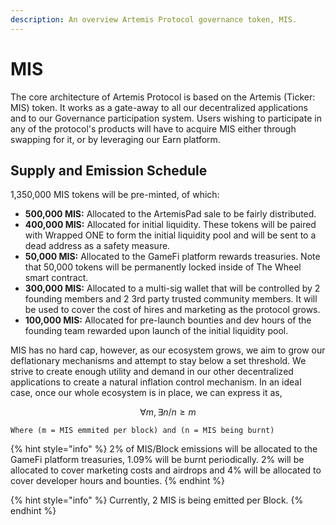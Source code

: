 ```yaml
---
description: An overview Artemis Protocol governance token, MIS.
---
```


# MIS

The core architecture of Artemis Protocol is based on the Artemis (Ticker: MIS) token. It works as a gate-away to all our decentralized applications and to our Governance participation system. Users wishing to participate in any of the protocol's products will have to acquire MIS either through swapping for it, or by leveraging our Earn platform.

## Supply and Emission Schedule

1,350,000 MIS tokens will be pre-minted, of which:

* **500,000 MIS:** Allocated to the ArtemisPad sale to be fairly distributed.
* **400,000 MIS:** Allocated for initial liquidity. These tokens will be paired with Wrapped ONE to form the initial liquidity pool and will be sent to a dead address as a safety measure.
* **50,000 MIS:** Allocated to the GameFi platform rewards treasuries. Note that 50,000 tokens will be permanently locked inside of The Wheel smart contract.
* **300,000 MIS:** Allocated to a multi-sig wallet that will be controlled by 2 founding members and 2 3rd party trusted community members. It will be used to cover the cost of hires and marketing as the protocol grows.
* **100,000 MIS:** Allocated for pre-launch bounties and dev hours of the founding team rewarded upon launch of the initial liquidity pool.

MIS has no hard cap, however, as our ecosystem grows, we aim to grow our deflationary mechanisms and attempt to stay below a set threshold. We strive to create enough utility and demand in our other decentralized applications to create a natural inflation control mechanism. In an ideal case, once our whole ecosystem is in place, we can express it as,

$$
∀m,∃n/n≥m
$$

`Where (m = MIS emmited per block) and (n = MIS being burnt)`

{% hint style="info" %}
2% of MIS/Block emissions will be allocated to the GameFi platform treasuries, 1.09% will be burnt periodically. 2% will be allocated to cover marketing costs and airdrops and 4% will be allocated to cover developer hours and bounties.
{% endhint %}

{% hint style="info" %}
Currently, 2 MIS is being emitted per Block.
{% endhint %}
